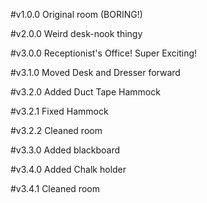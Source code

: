 #v1.0.0
Original room (BORING!)

#v2.0.0
Weird desk-nook thingy

#v3.0.0
Receptionist's Office! Super Exciting!

#v3.1.0
Moved Desk and Dresser forward

#v3.2.0
Added Duct Tape Hammock

#v3.2.1
Fixed Hammock

#v3.2.2
Cleaned room

#v3.3.0
Added blackboard

#v3.4.0
Added Chalk holder

#v3.4.1
Cleaned room
